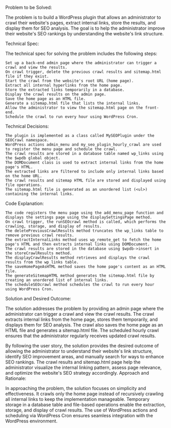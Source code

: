 Problem to be Solved:

The problem is to build a WordPress plugin that allows an administrator to crawl their website's pages, extract internal links, store the results, and display them for SEO analysis. The goal is to help the administrator improve their website's SEO rankings by understanding the website's link structure.

Technical Spec:

The technical spec for solving the problem includes the following steps:

    Set up a back-end admin page where the administrator can trigger a crawl and view the results.
    On crawl trigger, delete the previous crawl results and sitemap.html file if they exist.
    Start the crawl from the website's root URL (home page).
    Extract all internal hyperlinks from the home page.
    Store the extracted links temporarily in a database.
    Display the crawl results on the admin page.
    Save the home page as an HTML file.
    Generate a sitemap.html file that lists the internal links.
    Allow the administrator to view the sitemap.html page on the front-end.
    Schedule the crawl to run every hour using WordPress Cron.

Technical Decisions:

    The plugin is implemented as a class called MySEOPlugin under the SEOCrawl namespace.
    WordPress actions admin_menu and my_seo_plugin_hourly_crawl are used to register the menu page and schedule the crawl.
    The crawl results are stored in a database table named wp_links using the $wpdb global object.
    The DOMDocument class is used to extract internal links from the home page's HTML.
    The extracted links are filtered to include only internal links based on the home URL.
    The crawl results and sitemap HTML file are stored and displayed using file operations.
    The sitemap.html file is generated as an unordered list (<ul>) containing the internal links.

Code Explanation:

    The code registers the menu page using the add_menu_page function and displays the settings page using the displaySettingsPage method.
    On crawl trigger, the runSEOcrawl method is called, which performs the crawling, storage, and display of results.
    The deletePreviousCrawlResults method truncates the wp_links table to remove previous crawl results.
    The extractInternalLinks method uses wp_remote_get to fetch the home page's HTML and then extracts internal links using DOMDocument.
    The crawl results are stored in the database using $wpdb->insert in the storeCrawlResults method.
    The displayCrawlResults method retrieves and displays the crawl results from the wp_links table.
    The saveHomePageAsHTML method saves the home page's content as an HTML file.
    The generateSitemapHTML method generates the sitemap.html file by creating an unordered list of internal links.
    The scheduleSEOcrawl method schedules the crawl to run every hour using WordPress Cron.

Solution and Desired Outcome:

The solution addresses the problem by providing an admin page where the administrator can trigger a crawl and view the crawl results. The crawl extracts internal links from the home page, stores them temporarily, and displays them for SEO analysis. The crawl also saves the home page as an HTML file and generates a sitemap.html file. The scheduled hourly crawl ensures that the administrator regularly receives updated crawl results.

By following the user story, the solution provides the desired outcome of allowing the administrator to understand their website's link structure, identify SEO improvement areas, and manually search for ways to enhance SEO rankings. The crawl results and sitemap.html page help the administrator visualize the internal linking pattern, assess page relevance, and optimize the website's SEO strategy accordingly.
Approach and Rationale:

In approaching the problem, the solution focuses on simplicity and effectiveness. It crawls only the home page instead of recursively crawling all internal links to keep the implementation manageable. Temporary storage in a database table and file-based operations enable the extraction, storage, and display of crawl results. The use of WordPress actions and scheduling via WordPress Cron ensures seamless integration with the WordPress environment.